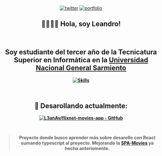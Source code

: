 <br>

<div align="center">

[![twitter](https://img.shields.io/badge/twitter-1DA1F2?style=for-the-badge&logo=twitter&logoColor=white)](https://twitter.com/tetra_pico3) [![portfolio](https://img.shields.io/badge/my_portfolio_👷🏾_(Building)-000?style=for-the-badge&logo=ko-fi&logoColor=white)]() 

</div>

<h2 align="center"><b>👋🏽👋🏽 Hola, soy Leandro!<b></h2>

<br>

<div align="center">

## Soy estudiante del tercer año de la Tecnicatura Superior en Informática en la [Universidad Nacional General Sarmiento](https://www.ungs.edu.ar/)

[![Skills](https://skillicons.dev/icons?i=react,vite,typescript,styledcomponents,java,py,postgres)](https://github.com/L3anAv)

</div>

<br>

<div align="center">

## <b> 🧠 Desarollando actualmente: </b>

[![L3anAv/flixnet-movies-app - GitHub](https://gh-card.dev/repos/L3anAv/flixnet-movies-app.svg)](https://github.com/L3anAv/flixnet-movies-app)

<br>

> Proyecto donde busco aprender más sobre desarollo con React sumando typescript al proyecto. Mejorando la [SPA-Movies](https://github.com/L3anAv/spa-flixnet-movies) ya hecha anteriomente.

</div>